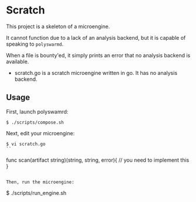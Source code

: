 # Scratch

This project is a skeleton of a microengine. 

It cannot function due to a lack of an analysis backend, but it is capable of speaking to `polyswarmd`. 

When a file is bounty'ed, it simply prints an error that no analysis backend is available.

* scratch.go is a scratch microengine written in go. It has no analysis backend.

## Usage

First, launch polyswamrd:

```
$ ./scripts/compose.sh
```

Next, edit your microengine:

```
$ vi scratch.go
``

```
func scan(artifact string)(string, string, error){
    // you need to implement this
}
```

Then, run the microengine:

```
$ ./scripts/run_engine.sh
```
